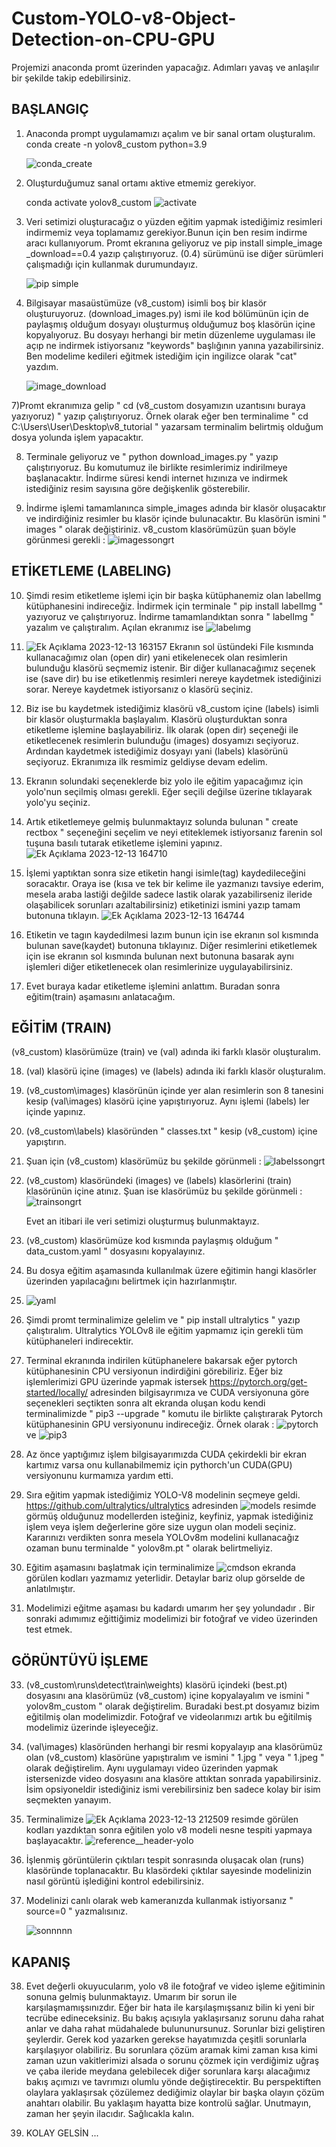 # Custom-YOLO-v8-Object-Detection-on-CPU-GPU

Projemizi anaconda promt üzerinden yapacağız. Adımları yavaş ve anlaşılır bir şekilde takip edebilirsiniz.

## BAŞLANGIÇ ##

1) Anaconda prompt uygulamamızı açalım ve bir sanal ortam oluşturalım.
    conda create -n yolov8_custom python=3.9

    ![conda_create](https://github.com/Poyqraz/Custom-YOLO-v8-Object-Detection-on-CPU-GPU/assets/48729799/01e82d3a-5bac-4a60-9b6c-affc139411ba)

3) Oluşturduğumuz sanal ortamı aktive etmemiz gerekiyor.

   conda activate yolov8_custom
   ![activate](https://github.com/Poyqraz/Custom-YOLO-v8-Object-Detection-on-CPU-GPU/assets/48729799/4f27f433-48a0-46f1-9fe3-b3655b1e449a)

5) Veri setimizi oluşturacağız o yüzden eğitim yapmak istediğimiz resimleri indirmemiz veya toplamamız gerekiyor.Bunun için ben resim indirme aracı kullanıyorum. Promt ekranına geliyoruz ve
   pip install simple_image _download==0.4 yazıp çalıştırıyoruz. (0.4) sürümünü ise diğer sürümleri çalışmadığı için kullanmak durumundayız. 

   ![pip simple](https://github.com/Poyqraz/Custom-YOLO-v8-Object-Detection-on-CPU-GPU/assets/48729799/823e7767-7e3f-46f5-83bc-5d4869104fb4)

6) Bilgisayar masaüstümüze (v8_custom) isimli boş bir klasör oluşturuyoruz. (download_images.py) ismi ile kod bölümünün için de paylaşmış olduğum dosyayı oluşturmuş olduğumuz boş klasörün içine kopyalıyoruz. Bu dosyayı herhangi bir metin düzenleme uygulaması ile açıp ne indirmek istiyorsanız "keywords" başlığının yanına yazabilirsiniz. Ben modelime kedileri eğitmek istediğim için ingilizce olarak "cat" yazdım.
   
   ![image_download](https://github.com/Poyqraz/Custom-YOLO-v8-Object-Detection-on-CPU-GPU/assets/48729799/0ab21af6-6d92-4e2a-a1c6-ea94446d445f)


7)Promt ekranımıza gelip " cd (v8_custom dosyamızın uzantısını buraya yazıyoruz) " yazıp çalıştırıyoruz. Örnek olarak eğer ben terminalime " cd C:\Users\User\Desktop\v8_tutorial " yazarsam terminalim belirtmiş olduğum dosya yolunda işlem yapacaktır.
   

8) Terminale geliyoruz ve " python download_images.py " yazıp çalıştırıyoruz. Bu komutumuz ile birlikte resimlerimiz indirilmeye başlanacaktır. İndirme süresi kendi internet hızınıza ve indirmek istediğiniz resim sayısına göre değişkenlik gösterebilir.

9) İndirme işlemi tamamlanınca simple_images adında bir klasör oluşacaktır ve indirdiğiniz resimler bu klasör içinde bulunacaktır. Bu klasörün ismini " images " olarak değiştiriniz. v8_custom klasörümüzün şuan böyle görünmesi gerekli :  ![imagessongrt](https://github.com/Poyqraz/Custom-YOLO-v8-Object-Detection-on-CPU-GPU/assets/48729799/3425a756-f4a5-44f2-9160-9a60f1f66b57)

## ETİKETLEME (LABELING) ##

10) Şimdi resim etiketleme işlemi için bir başka kütüphanemiz olan labelImg kütüphanesini indireceğiz. İndirmek için terminale " pip install labelImg " yazıyoruz ve çalıştırıyoruz. İndirme tamamlandıktan sonra " labelImg " yazalım ve çalıştıralım. Açılan ekranımız ise ![labelımg](https://github.com/Poyqraz/Custom-YOLO-v8-Object-Detection-on-CPU-GPU/assets/48729799/30f789e3-da4e-4dc0-9a95-5395f4c9b408)

11) ![Ek Açıklama 2023-12-13 163157](https://github.com/Poyqraz/Custom-YOLO-v8-Object-Detection-on-CPU-GPU/assets/48729799/a5aa3357-f441-480a-a1c0-de3a884edacf) Ekranın sol üstündeki File kısmında kullanacağımız olan (open dir) yani etikelenecek olan resimlerin bulunduğu klasörü seçmemiz istenir. Bir diğer kullanacağımız seçenek ise (save dir) bu ise etiketlenmiş resimleri nereye kaydetmek istediğinizi sorar. Nereye kaydetmek istiyorsanız o klasörü seçiniz.

12) Biz ise bu kaydetmek istediğimiz klasörü v8_custom içine (labels) isimli bir klasör oluşturmakla başlayalım. Klasörü oluşturduktan sonra etiketleme işlemine başlayabiliriz. İlk olarak (open dir) seçeneği ile etiketlecenek resimlerin bulunduğu (images) dosyamızı seçiyoruz. Ardından kaydetmek istediğimiz dosyayı yani (labels) klasörünü seçiyoruz. Ekranımıza ilk resmimiz geldiyse devam edelim.

13) Ekranın solundaki seçeneklerde biz yolo ile eğitim yapacağımız için yolo'nun seçilmiş olması gerekli. Eğer seçili değilse üzerine tıklayarak yolo'yu seçiniz.

14) Artık etiketlemeye gelmiş bulunmaktayız solunda bulunan " create rectbox " seçeneğini seçelim ve neyi etiteklemek istiyorsanız farenin sol tuşuna basılı tutarak etiketleme işlemini yapınız. ![Ek Açıklama 2023-12-13 164710](https://github.com/Poyqraz/Custom-YOLO-v8-Object-Detection-on-CPU-GPU/assets/48729799/3672ab08-f153-4fa9-9517-c0abcc3abefc)


15) İşlemi yaptıktan sonra size etiketin hangi isimle(tag) kaydedileceğini soracaktır. Oraya ise (kısa ve tek bir kelime ile yazmanızı tavsiye ederim, mesela araba lastiği değilde sadece lastik olarak yazabilirseniz ileride olaşabilicek sorunları azaltabilirsiniz) etiketinizi ismini yazıp tamam butonuna tıklayın.  ![Ek Açıklama 2023-12-13 164744](https://github.com/Poyqraz/Custom-YOLO-v8-Object-Detection-on-CPU-GPU/assets/48729799/e5853555-8dc1-4e40-84c4-da69aca1449c)


16) Etiketin ve tagın kaydedilmesi lazım bunun için ise ekranın sol kısmında bulunan save(kaydet) butonuna tıklayınız. Diğer resimlerini etiketlemek için ise ekranın sol kısmında bulunan next butonuna basarak aynı işlemleri diğer etiketlenecek olan resimlerinize uygulayabilirsiniz.

17) Evet buraya kadar etiketleme işlemini anlattım. Buradan sonra eğitim(train) aşamasını anlatacağım.

## EĞİTİM (TRAIN) ##

(v8_custom) klasörümüze (train) ve (val) adında iki farklı klasör oluşturalım.

18) (val) klasörü içine (images) ve (labels) adında iki farklı klasör oluşturalım.

19) (v8_custom\images) klasörünün içinde yer alan resimlerin son 8 tanesini kesip (val\images) klasörü içine yapıştırıyoruz. Aynı işlemi (labels) ler içinde yapınız.
20) (v8_custom\labels) klasöründen " classes.txt " kesip (v8_custom) içine yapıştırın.

21) Şuan için (v8_custom) klasörümüz bu şekilde görünmeli :  ![labelssongrt](https://github.com/Poyqraz/Custom-YOLO-v8-Object-Detection-on-CPU-GPU/assets/48729799/c0bace79-4f5f-41bb-9382-85349d30adee)

22) (v8_custom) klasöründeki (images) ve (labels) klasörlerini (train) klasörünün içine atınız.
     Şuan ise klasörümüz bu şekilde görünmeli : ![trainsongrt](https://github.com/Poyqraz/Custom-YOLO-v8-Object-Detection-on-CPU-GPU/assets/48729799/723d5b6f-4673-4519-a03f-b26715261969)

    Evet an itibari ile veri setimizi oluşturmuş bulunmaktayız.

23) (v8_custom) klasörümüze kod kısmında paylaşmış olduğum " data_custom.yaml " dosyasını kopyalayınız.
24) Bu dosya eğitim aşamasında kullanılmak üzere eğitimin hangi klasörler üzerinden yapılacağını belirtmek için hazırlanmıştır.

25) ![yaml](https://github.com/Poyqraz/Custom-YOLO-v8-Object-Detection-on-CPU-GPU/assets/48729799/2268ce9e-f874-4a6e-b4df-9071b4df901d)

26) Şimdi promt terminalimize gelelim ve " pip install ultralytics " yazıp çalıştıralım. Ultralytics YOLOv8 ile eğitim yapmamız için gerekli tüm kütüphaneleri indirecektir.

27) Terminal ekranında indirilen kütüphanelere bakarsak eğer pytorch kütüphanesinin CPU versiyonun indirdiğini görebiliriz. Eğer biz işlemlerimizi GPU üzerinde yapmak istersek https://pytorch.org/get-started/locally/ adresinden bilgisayrımıza ve CUDA versiyonuna göre seçenekleri seçtikten sonra alt ekranda oluşan kodu kendi terminalimizde 
" pip3 --upgrade " komutu ile birlikte çalıştırarak Pytorch kütüphanesinin GPU versiyonunu indireceğiz. Örnek olarak :  ![pytorch](https://github.com/Poyqraz/Custom-YOLO-v8-Object-Detection-on-CPU-GPU/assets/48729799/0391c938-0a92-4146-b30d-cc70fbd3c126) ve ![pip3](https://github.com/Poyqraz/Custom-YOLO-v8-Object-Detection-on-CPU-GPU/assets/48729799/d98f2be4-fd72-4841-af01-dd8013dec101)

28) Az önce yaptığımız işlem bilgisayarımızda CUDA çekirdekli bir ekran kartımız varsa onu kullanabilmemiz için pythorch'un CUDA(GPU) versiyonunu kurmamıza yardım etti.

29) Sıra eğitim yapmak istediğimiz YOLO-V8 modelinin seçmeye geldi. https://github.com/ultralytics/ultralytics adresinden 
![models](https://github.com/Poyqraz/Custom-YOLO-v8-Object-Detection-on-CPU-GPU/assets/48729799/c32ef039-aa52-493c-905c-a2404ab93cc3) resimde görmüş olduğunuz modellerden isteğiniz, keyfiniz, yapmak istediğiniz işlem veya işlem değerlerine göre size uygun olan modeli seçiniz. Kararınızı verdikten sonra mesela YOLOv8m modelini kullanacağız ozaman bunu terminalde " yolov8m.pt " olarak belirtmeliyiz.

30) Eğitim aşamasını başlatmak için terminalimize 
![cmdson](https://github.com/Poyqraz/Custom-YOLO-v8-Object-Detection-on-CPU-GPU/assets/48729799/748b1d7b-c251-45fd-a17b-a60c9d66a95c)  ekranda görülen kodları yazmamız yeterlidir. Detaylar bariz olup görselde de anlatılmıştır.

31) Modelimizi eğitme aşaması bu kadardı umarım her şey yolundadır . Bir sonraki adımımız eğittiğimiz modelimizi bir fotoğraf ve video üzerinden test etmek.

## GÖRÜNTÜYÜ İŞLEME ##

33) (v8_custom\runs\detect\train\weights) klasörü içindeki (best.pt) dosyasını ana klasörümüz (v8_custom) içine kopyalayalım ve ismini " yolov8m_custom " olarak değiştirelim. Buradaki best.pt dosyamız bizim eğitilmiş olan modelimizdir. Fotoğraf ve videolarımızı artık bu eğitilmiş modelimiz üzerinde işleyeceğiz.

34) (val\images) klasöründen herhangi bir resmi kopyalayıp ana klasörümüz olan (v8_custom) klasörüne yapıştıralım ve ismini " 1.jpg " veya " 1.jpeg " olarak değiştirelim. Aynı uygulamayı video üzerinden yapmak istersenizde video dosyasını ana klasöre attıktan sonrada yapabilirsiniz. İsim opsiyoneldir istediğiniz ismi verebilirsiniz ben sadece kolay bir isim seçmekten yanayım.

35) Terminalimize ![Ek Açıklama 2023-12-13 212509](https://github.com/Poyqraz/Custom-YOLO-v8-Object-Detection-on-CPU-GPU/assets/48729799/017abff9-09fd-4d8e-93b4-09d65605e81c) resimde görülen kodları yazdıktan sonra eğitilen yolo v8 modeli nesne tespiti yapmaya başlayacaktır. ![reference__header-yolo](https://github.com/Poyqraz/Custom-YOLO-v8-Object-Detection-on-CPU-GPU/assets/48729799/521cc488-8f58-4ee4-a397-be23462c06af)


36) İşlenmiş görüntülerin çıktıları tespit sonrasında oluşacak olan (runs) klasöründe toplanacaktır. Bu klasördeki çıktılar sayesinde modelinizin nasıl görüntü işlediğini kontrol edebilirsiniz.

37) Modelinizi canlı olarak web kameranızda kullanmak istiyorsanız " source=0 " yazmalısınız.

    ![sonnnnn](https://github.com/Poyqraz/Custom-YOLO-v8-Object-Detection-on-CPU-GPU/assets/48729799/9ad27e69-d046-4e20-98dc-2276a3a4e051)


## KAPANIŞ ##

38) Evet değerli okuyucularım, yolo v8 ile fotoğraf ve video işleme eğitiminin sonuna gelmiş bulunmaktayız. Umarım bir sorun ile karşılaşmamışsınızdır. Eğer bir hata ile karşılaşmışsanız bilin ki yeni bir tecrübe edineceksiniz. Bu bakış açısıyla yaklaşırsanız sorunu daha rahat anlar ve daha rahat müdahalede bulununursunuz. Sorunlar bizi geliştiren şeylerdir. Gerek kod yazarken gerekse hayatımızda çeşitli sorunlarla karşılaşıyor olabiliriz. Bu sorunlara çözüm aramak kimi zaman kısa kimi zaman uzun vakitlerimizi alsada o sorunu çözmek için verdiğimiz uğraş ve çaba ileride meydana gelebilecek diğer sorunlara karşı alacağımız bakış açımızı ve tavrımızı olumlu yönde değiştirecektir. Bu perspektiften olaylara yaklaşırsak çözülemez dediğimiz olaylar bir başka olayın çözüm anahtarı olabilir. Bu yaklaşım hayatta bize kontrolü sağlar. Unutmayın, zaman her şeyin ilacıdır. Sağlıcakla kalın.
   
40) KOLAY GELSİN ...













